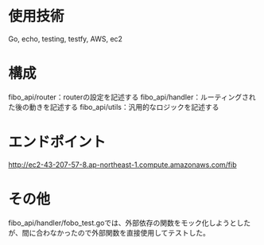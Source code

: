 # 使用技術
Go, echo, testing, testfy, AWS, ec2

# 構成
fibo_api/router：routerの設定を記述する
fibo_api/handler：ルーティングされた後の動きを記述する
fibo_api/utils：汎用的なロジックを記述する

# エンドポイント
http://ec2-43-207-57-8.ap-northeast-1.compute.amazonaws.com/fib

# その他
fibo_api/handler/fobo_test.goでは、外部依存の関数をモック化しようとしたが、間に合わなかったので外部関数を直接使用してテストした。
